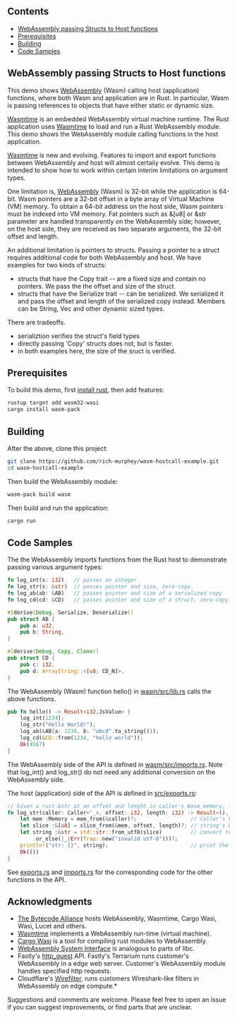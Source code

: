 ## Contents
* [WebAssembly passing Structs to Host functions](#webassembly-passing-structs-to-host-functions)
* [Prerequisites](#prerequisites)
* [Building](#building)
* [Code Samples](#code-samples)
      
## WebAssembly passing Structs to Host functions

This demo shows [WebAssembly] (Wasm) calling host (application)
functions, where both Wasm and application are in Rust.  In
particular, Wasm is passing references to objects that have either
static or dynamic size.

[Wasmtime] is an embedded WebAssembly virtual machine runtime.  The
Rust application uses [Wasmtime] to load and run a Rust WebAssembly
module. This demo shows the WebAssembly module calling functions in
the host application.

[Wasmtime] is new and evolving. Features to import and export
functions between WebAssembly and host will almost certaily
evolve. This demo is intended to show how to work within certain
interim limitations on argument types.

One limitation is, [WebAssembly] (Wasm) is 32-bit while the
application is 64-bit. Wasm pointers are a 32-bit offset in a byte
array of Virtual Machine (VM) memory. To obtain a 64-bit address on
the host side, Wasm pointers must be indexed into VM memory. Fat
pointers such as &[u8] or &str parameter are handled transparently on
the WebAssembly side; however, on the host side, they are received as
two separate arguments, the 32-bit offset and length.

An additional limitation is pointers to structs.  Passing a pointer to
a struct requires additional code for both WebAssembly and host. We
have examples for two kinds of structs:
* structs that have the Copy trait -- are a fixed size and contain no
  pointers. We pass the the offset and size of the struct.
* structs that have the Serialize trait -- can be serialized. We
  serialized it and pass the offset and length of the serialized copy
  instead. Members can be String, Vec and other dynamic sized types.

There are tradeoffs. 
* serializtion verifies the struct's field types
* directly passing 'Copy' structs does not, but is faster.
* in both examples here, the size of the sruct is verified. 

## Prerequisites

To build this demo, first 
[install rust](https://www.rust-lang.org/tools/install), then add features:

```sh
rustup target add wasm32-wasi
cargo install wasm-pack
```

## Building
After the above, clone this project:
```sh
git clone https://github.com/rich-murphey/wasm-hostcall-example.git
cd wasm-hostcall-example
```
Then build the WebAssembly module:
```sh
wasm-pack build wasm
```
Then build and run the application:
```sh
cargo run
```
## Code Samples

The the WebAssembly imports functions from the Rust host to demonstrate
passing various argument types:
```rust
fn log_int(s: i32)   // passes an integer
fn log_str(s: &str)  // passes pointer and size, zero-copy.
fn log_ab(ab: &AB)   // passes pointer and size of a serialized copy
fn log_cd(cd: &CD)   // passes pointer and size of a struct, zero-copy.

#[derive(Debug, Serialize, Deserialize)]
pub struct AB {
    pub a: u32,
    pub b: String,
}

#[derive(Debug, Copy, Clone)]
pub struct CD {
    pub c: i32,
    pub d: ArrayString::<[u8; CD_N]>,
}
```

The WebAssembly (Wasm) function hello() in [wasm/src/lib.rs](wasm/src/lib.rs) calls the above functions.
```rust
pub fn hello() -> Result<i32,JsValue> {
    log_int(1234);
    log_str("Hello World!");
    log_ab(&AB{a: 1234, b: "abcd".to_string()});
    log_cd(&CD::from(1234, "hello world"));
    Ok(4567)
}
```

The WebAssembly side of the API is defined in
[wasm/src/imports.rs](wasm/src/imports.rs).  Note that log_int() and
log_str() do not need any additional conversion on the WebAssembly side.


The host (application) side of the API is defined in [src/exports.rs](src/exports.rs):
```rust
// Given a rust &str at an offset and length in caller's Wasm memory, log it to stdout.
fn log_str(caller: Caller<'_>, offset: i32, length: i32) -> Result<(), Trap> {
    let mem :Memory = mem_from(&caller)?;                 // caller's VM memory
    let slice :&[u8] = slice_from(&mem, offset, length)?; // string's byte slice
    let string :&str = std::str::from_utf8(slice)         // convert to utf-8
        .or_else(|_|Err(Trap::new("invalid utf-8")))?;
    println!("str: {}", string);                          // print the string
    Ok(())
}
```

See [exports.rs](src/exports.rs) and [imports.rs](wasm/src/imports.rs)
for the corresponding code for the other functions in the API.

## Acknowledgments
* [The Bytecode Alliance](https://bytecodealliance.org) hosts
  WebAssembly, Wasmtime, Cargo Wasi, Wasi, Lucet and others.
* [Wasmtime](https://github.com/bytecodealliance/wasmtime) implements a
  WebAssembly run-time (virtual machine).
* [Cargo Wasi](https://github.com/bytecodealliance/cargo-wasi) is a
  tool for compiling rust modules to WebAssembly.
* [WebAssembly System
  Interface](https://github.com/bytecodealliance/wasi) is analogous to
  parts of libc.
* Fastly's
  [http_guest](https://wasm.fastlylabs.com/docs/rust/http_guest/hostcalls/index.html)
  API.  Fastly's Terrarium runs customer's WebAssembly in a edge web
  server. Customer's WebAssembly module handles specified http requests.
* Cloudflare's [Wirefilter](https://github.com/cloudflare/wirefilter), 
  runs customers Wireshark-like filters in WebAssembly on edge compute.* 

Suggestions and comments are welcome. Please feel free to open an
issue if you can suggest improvements, or find parts that are unclear.

[WebAssembly]: https://webassembly.org
[Wasmtime]: https://github.com/bytecodealliance/wasmtime
[RLBox]: https://plsyssec.github.io/rlbox_sandboxing_api/sphinx/
[wasm-bindgen]: https://github.com/rustwasm/wasm-bindgen

